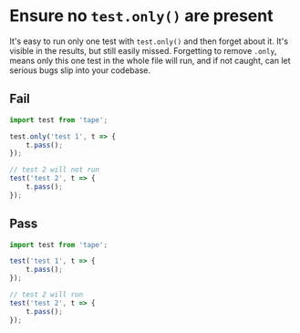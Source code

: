 # Ensure no `test.only()` are present

It's easy to run only one test with `test.only()` and then forget about it. It's visible in the results, but still easily missed. Forgetting to remove `.only`, means only this one test in the whole file will run, and if not caught, can let serious bugs slip into your codebase.


## Fail

```js
import test from 'tape';

test.only('test 1', t => {
	t.pass();
});

// test 2 will not run
test('test 2', t => {
	t.pass();
});
```


## Pass

```js
import test from 'tape';

test('test 1', t => {
	t.pass();
});

// test 2 will run
test('test 2', t => {
	t.pass();
});
```

